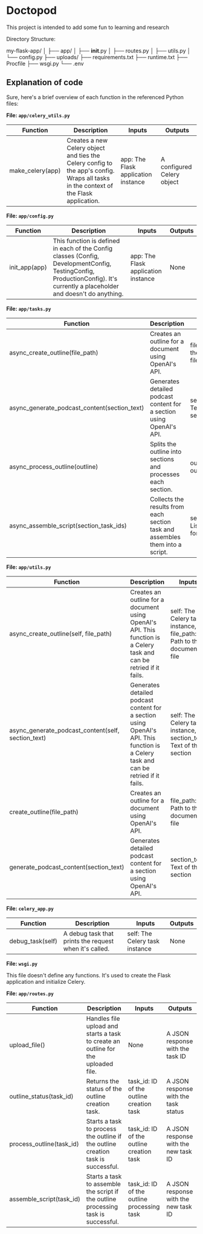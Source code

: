 # Doctopod
This project is intended to add some fun to learning and research

Directory Structure:

my-flask-app/
│
├── app/
│   ├── __init__.py
│   ├── routes.py
│   ├── utils.py
│   └── config.py
├── uploads/
├── requirements.txt
├── runtime.txt
├── Procfile
├── wsgi.py
└── .env

## Explanation of code 
Sure, here's a brief overview of each function in the referenced Python files:

**File: `app/celery_utils.py`**

| Function | Description | Inputs | Outputs |
| --- | --- | --- | --- |
| make_celery(app) | Creates a new Celery object and ties the Celery config to the app's config. Wraps all tasks in the context of the Flask application. | app: The Flask application instance | A configured Celery object |

**File: `app/config.py`**

| Function | Description | Inputs | Outputs |
| --- | --- | --- | --- |
| init_app(app) | This function is defined in each of the Config classes (Config, DevelopmentConfig, TestingConfig, ProductionConfig). It's currently a placeholder and doesn't do anything. | app: The Flask application instance | None |

**File: `app/tasks.py`**

| Function | Description | Inputs | Outputs |
| --- | --- | --- | --- |
| async_create_outline(file_path) | Creates an outline for a document using OpenAI's API. | file_path: Path to the document file | A dictionary with the outline |
| async_generate_podcast_content(section_text) | Generates detailed podcast content for a section using OpenAI's API. | section_text: Text of the section | A dictionary with the detailed content |
| async_process_outline(outline) | Splits the outline into sections and processes each section. | outline: The outline text | A list of task IDs for each section |
| async_assemble_script(section_task_ids) | Collects the results from each section task and assembles them into a script. | section_task_ids: List of task IDs for each section | A dictionary with the assembled script |

**File: `app/utils.py`**

| Function | Description | Inputs | Outputs |
| --- | --- | --- | --- |
| async_create_outline(self, file_path) | Creates an outline for a document using OpenAI's API. This function is a Celery task and can be retried if it fails. | self: The Celery task instance, file_path: Path to the document file | A dictionary with the outline |
| async_generate_podcast_content(self, section_text) | Generates detailed podcast content for a section using OpenAI's API. This function is a Celery task and can be retried if it fails. | self: The Celery task instance, section_text: Text of the section | A dictionary with the detailed content |
| create_outline(file_path) | Creates an outline for a document using OpenAI's API. | file_path: Path to the document file | A dictionary with the outline |
| generate_podcast_content(section_text) | Generates detailed podcast content for a section using OpenAI's API. | section_text: Text of the section | A dictionary with the detailed content |

**File: `celery_app.py`**

| Function | Description | Inputs | Outputs |
| --- | --- | --- | --- |
| debug_task(self) | A debug task that prints the request when it's called. | self: The Celery task instance | None |

**File: `wsgi.py`**

This file doesn't define any functions. It's used to create the Flask application and initialize Celery.

**File: `app/routes.py`**

| Function | Description | Inputs | Outputs |
| --- | --- | --- | --- |
| upload_file() | Handles file upload and starts a task to create an outline for the uploaded file. | None | A JSON response with the task ID |
| outline_status(task_id) | Returns the status of the outline creation task. | task_id: ID of the outline creation task | A JSON response with the task status |
| process_outline(task_id) | Starts a task to process the outline if the outline creation task is successful. | task_id: ID of the outline creation task | A JSON response with the new task ID |
| assemble_script(task_id) | Starts a task to assemble the script if the outline processing task is successful. | task_id: ID of the outline processing task | A JSON response with the new task ID |